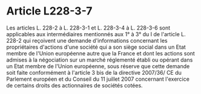 # Article L228-3-7

Les articles L. 228-2 à L. 228-3-1 et L. 228-3-4 à L. 228-3-6 sont applicables aux intermédiaires mentionnés aux 1° à 3° du I de l'article L. 228-2 qui reçoivent une demande d'informations concernant les propriétaires d'actions d'une société qui a son siège social dans un Etat membre de l'Union européenne autre que la France et dont les actions sont admises à la négociation sur un marché réglementé établi ou opérant dans un Etat membre de l'Union européenne, sous réserve que cette demande soit faite conformément à l'article 3 bis de la directive 2007/36/ CE du Parlement européen et du Conseil du 11 juillet 2007 concernant l'exercice de certains droits des actionnaires de sociétés cotées.
